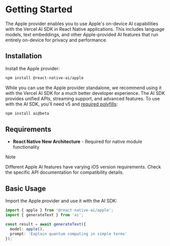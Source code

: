 # Getting Started

The Apple provider enables you to use Apple's on-device AI capabilities with the Vercel AI SDK in React Native applications. This includes language models, text embeddings, and other Apple-provided AI features that run entirely on-device for privacy and performance.

## Installation

Install the Apple provider:

```bash
npm install @react-native-ai/apple
```

While you can use the Apple provider standalone, we recommend using it with the Vercel AI SDK for a much better developer experience. The AI SDK provides unified APIs, streaming support, and advanced features. To use with the AI SDK, you'll need v5 and [required polyfills](https://v5.ai-sdk.dev/docs/getting-started/expo#polyfills):

```bash
npm install ai@beta
```

## Requirements

- **React Native New Architecture** - Required for native module functionality

> [!NOTE]
> Different Apple AI features have varying iOS version requirements. Check the specific API documentation for compatibility details.

## Basic Usage

Import the Apple provider and use it with the AI SDK:

```typescript
import { apple } from '@react-native-ai/apple';
import { generateText } from 'ai';

const result = await generateText({
  model: apple(),
  prompt: 'Explain quantum computing in simple terms'
});
```
